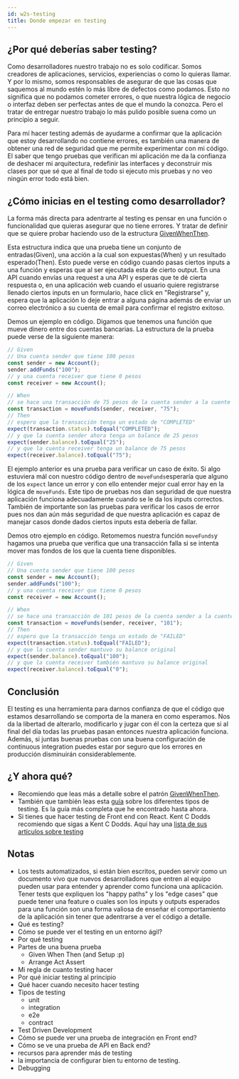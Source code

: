 ```yaml
---
id: w2s-testing
title: Donde empezar en testing
---
```


## ¿Por qué deberías saber testing?

Como desarrolladores nuestro trabajo no es solo codificar. Somos creadores de aplicaciones, servicios, experiencias o como lo quieras llamar. Y por lo mismo, somos responsables de asegurar de que las cosas que saquemos al mundo estén lo más libre de defectos como podamos. Esto no significa que no podamos cometer errores, o que nuestra lógica de negocio o interfaz deben ser perfectas antes de que el mundo la conozca. Pero el tratar de entregar nuestro trabajo lo más pulido posible suena como un principio a seguir.

Para mí hacer testing además de ayudarme a confirmar que la aplicación que estoy desarrollando no contiene errores, es también una manera de obtener una red de seguridad que me permite experimentar con mi código. El saber que tengo pruebas que verifican mi aplicación me da la confianza de deshacer mi arquitectura, redefinir las interfaces y deconstruir mis clases por que sé que al final de todo si ejecuto mis pruebas y no veo ningún error todo está bien.

## ¿Cómo inicias en el testing como desarrollador?

La forma más directa para adentrarte al testing es pensar en una función o funcionalidad que quieras asegurar que no tiene errores. Y tratar de definir que se quiere probar haciendo uso de la estructura [GivenWhenThen](https://martinfowler.com/bliki/GivenWhenThen.html).

Esta estructura indica que una prueba tiene un conjunto de entradas(Given), una acción a la cual son expuestas(When) y un resultado esperado(Then). Esto puede verse en código cuando pasas ciertos inputs a una función y esperas que al ser ejecutada esta de cierto output. En una API cuando envías una request a una API y esperas que te dé cierta respuesta o, en una aplicación web cuando el usuario quiere registrarse llenado ciertos inputs en un formulario, hace click en "Registrarse" y, espera que la aplicación lo deje entrar a alguna página además de enviar un correo electrónico a su cuenta de email para confirmar el registro exitoso.

Demos un ejemplo en código. Digamos que tenemos una función que mueve dinero entre dos cuentas bancarias. La estructura de la prueba puede verse de la siguiente manera:

```js
// Given
// Una cuenta sender que tiene 100 pesos
const sender = new Account();
sender.addFunds("100");
// y una cuenta receiver que tiene 0 pesos
const receiver = new Account();

// When
// se hace una transacción de 75 pesos de la cuenta sender a la cuente receiver
const transaction = moveFunds(sender, receiver, "75");
// Then
// espero que la transacción tenga un estado de "COMPLETED"
expect(transaction.status).toEqual("COMPLETED");
// y que la cuenta sender ahora tenga un balance de 25 pesos
expect(sender.balance).toEqual("25");
// y que la cuenta receiver tenga un balance de 75 pesos
expect(receiver.balance).toEqual("75");
```

El ejemplo anterior es una prueba para verificar un caso de éxito. Si algo estuviera mál con nuestro código dentro de `moveFunds`esperaría que alguno de los `expect` lance un error y con ello entender mejor cual error hay en la lógica de `moveFunds`. Este tipo de pruebas nos dan seguridad de que nuestra aplicación funciona adecuadamente cuando se le da los inputs correctos. También de importante son las pruebas para verificar los casos de error pues nos dan aún más seguridad de que nuestra aplicación es capaz de manejar casos donde dados ciertos inputs esta debería de fallar.

Demos otro ejemplo en código. Retomemos nuestra función `moveFunds`y hagamos una prueba que verifica que una transacción falla si se intenta mover mas fondos de los que la cuenta tiene disponibles.

```js
// Given
// Una cuenta sender que tiene 100 pesos
const sender = new Account();
sender.addFunds("100");
// y una cuenta receiver que tiene 0 pesos
const receiver = new Account();

// When
// se hace una transacción de 101 pesos de la cuenta sender a la cuente receiver
const transaction = moveFunds(sender, receiver, "101");
// Then
// espero que la transacción tenga un estado de "FAILED"
expect(transaction.status).toEqual("FAILED");
// y que la cuenta sender mantuvo su balance original
expect(sender.balance).toEqual("100");
// y que la cuenta receiver también mantuvo su balance original
expect(receiver.balance).toEqual("0");
```

## Conclusión

El testing es una herramienta para darnos confianza de que el código que estamos desarrollando se comporta de la manera en como esperamos. Nos da la libertad de alterarlo, modificarlo y jugar con él con la certeza que si al final del día todas las pruebas pasan entonces nuestra aplicación funciona. Además, si juntas buenas pruebas con una buena configuración de continuous integration puedes estar por seguro que los errores en producción disminuirán considerablemente.

## ¿Y ahora qué?

- Recomiendo que leas más a detalle sobre el patrón [GivenWhenThen](https://martinfowler.com/bliki/GivenWhenThen.html).
- También que también leas esta [guía](https://martinfowler.com/articles/practical-test-pyramid.html) sobre los diferentes tipos de testing. Es la guía más completa que he encontrado hasta ahora.
- Si tienes que hacer testing de Front end con React. Kent C Dodds recomiendo que sigas a Kent C Dodds. Aquí hay una [lista de sus artículos sobre testing](https://kentcdodds.com/testing/)

## Notas

- Los tests automatizados, si están bien escritos, pueden servir como un documento vivo que nuevos desarrolladores que entren al equipo pueden usar para entender y aprender como funciona una aplicación. Tener tests que expliquen los "happy paths" y los "edge cases" que puede tener una feature o cuales son los inputs y outputs esperados para una función son una forma valiosa de enseñar el comportamiento de la aplicación sin tener que adentrarse a ver el código a detalle.
- Qué es testing?
- Cómo se puede ver el testing en un entorno ágil?
- Por qué testing
- Partes de una buena prueba
  - Given When Then (and Setup :p)
  - Arrange Act Assert
- Mi regla de cuanto testing hacer
- Por qué iniciar testing al principio
- Qué hacer cuando necesito hacer testing
- Tipos de testing
  - unit
  - integration
  - e2e
  - contract
- Test Driven Development
- Cómo se puede ver una prueba de integración en Front end?
- Cómo se ve una prueba de API en Back end?
- recursos para aprender más de testing
- la importancia de configurar bien tu entorno de testing.
- Debugging
